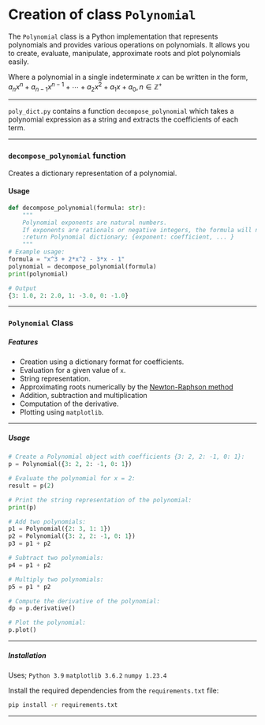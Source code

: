 # Creation of class `Polynomial`

The `Polynomial` class is a Python implementation that represents polynomials and provides various operations on polynomials. It allows you to create, evaluate, manipulate, approximate roots and plot polynomials easily.

Where a polynomial in a single indeterminate $x$ can be written in the form, 
$a_n x^n+a_{n-1} x^{n-1}+\cdots+a_2 x^2+a_1 x+a_0, n \in \mathbb{Z}^+$

----

`poly_dict.py` contains a function `decompose_polynomial` which takes a polynomial expression as a string and extracts the coefficients of each term. 

----

### `decompose_polynomial` function

Creates a dictionary representation of a polynomial.

#### Usage

```python
def decompose_polynomial(formula: str):
    """
    Polynomial exponents are natural numbers.
    If exponents are rationals or negative integers, the formula will not parse
    :return Polynomial dictionary; {exponent: coefficient, ... }
    """
# Example usage:
formula = "x^3 + 2*x^2 - 3*x - 1"
polynomial = decompose_polynomial(formula)
print(polynomial)

# Output
{3: 1.0, 2: 2.0, 1: -3.0, 0: -1.0}
```
-----

### `Polynomial` Class

##### Features
- Creation using a dictionary format for coefficients.
- Evaluation for a given value of `x`.
- String representation.
- Approximating roots numerically by the [Newton-Raphson method](https://en.wikipedia.org/wiki/Newton%27s_method)
- Addition, subtraction and multiplication
- Computation of the derivative.
- Plotting using `matplotlib`.

----

##### Usage

```python
# Create a Polynomial object with coefficients {3: 2, 2: -1, 0: 1}:
p = Polynomial({3: 2, 2: -1, 0: 1})

# Evaluate the polynomial for x = 2:
result = p(2)

# Print the string representation of the polynomial:
print(p)

# Add two polynomials:
p1 = Polynomial({2: 3, 1: 1})
p2 = Polynomial({3: 2, 2: -1, 0: 1})
p3 = p1 + p2

# Subtract two polynomials:
p4 = p1 + p2

# Multiply two polynomials:
p5 = p1 * p2

# Compute the derivative of the polynomial:
dp = p.derivative()

# Plot the polynomial:
p.plot()
```
----
##### Installation 

Uses; 
`Python 3.9`
`matplotlib 3.6.2`
`numpy 1.23.4`

Install the required dependencies from the `requirements.txt` file: 

```bash
pip install -r requirements.txt
```

----
